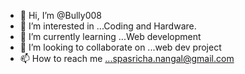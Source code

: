 - 👋 Hi, I’m @Bully008
- 👀 I’m interested in ...Coding and Hardware.
- 🌱 I’m currently learning ...Web development
- 💞️ I’m looking to collaborate on ...web dev project
- 📫 How to reach me ...spasricha.nangal@gmail.com

<!---
Bully008/Bully008 is a ✨ special ✨ repository because its `README.md` (this file) appears on your GitHub profile.
You can click the Preview link to take a look at your changes.
--->
